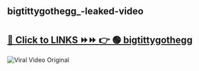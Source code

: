 
 ## bigtittygothegg_-leaked-video 

# <h2><a href="https://clipsfans.com/bigtittygothegg_&ref=git">🔗 Click to LINKS ⏩⏩ 👉 🟢 bigtittygothegg  </a></h2>

<a href="https://clipsfans.com/bigtittygothegg_&ref=git" rel="nofollow" data-target="animated-image.originalLink"><img src="https://i.ibb.co.com/xMMVF88/686577567.gif" alt="Viral Video Original" style="max-width: 100%; display: inline-block;" data-target="animated-image.originalImage"></a>
